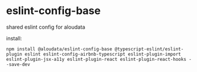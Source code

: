 # eslint-config-base
shared eslint config for aloudata

install:

```
npm install @aloudata/eslint-config-base @typescript-eslint/eslint-plugin eslint eslint-config-airbnb-typescript eslint-plugin-import eslint-plugin-jsx-a11y eslint-plugin-react eslint-plugin-react-hooks --save-dev
```
